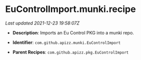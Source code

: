 # EuControlImport.munki.recipe

_Last updated 2021-12-23 19:58:07Z_

- **Description**: Imports an Eu Control PKG into a munki repo.

- **Identifier**: `com.github.apizz.munki.EuControlImport`

- **Parent Recipes**: `com.github.apizz.pkg.EuControlImport`